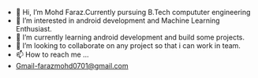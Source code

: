 - 👋 Hi, I’m Mohd Faraz.Currently pursuing B.Tech compututer engineering
- 👀 I’m interested in android development and Machine Learning Enthusiast.
- 🌱 I’m currently learning android development and build some projects.
- 💞️ I’m looking to collaborate on any project so that i can work in team.
- 📫 How to reach me ... 
- Gmail-farazmohd0701@gmail.com

<!---
0701MF20/0701MF20 is a ✨ special ✨ repository because its `README.md` (this file) appears on your GitHub profile.
You can click the Preview link to take a look at your changes.
--->
